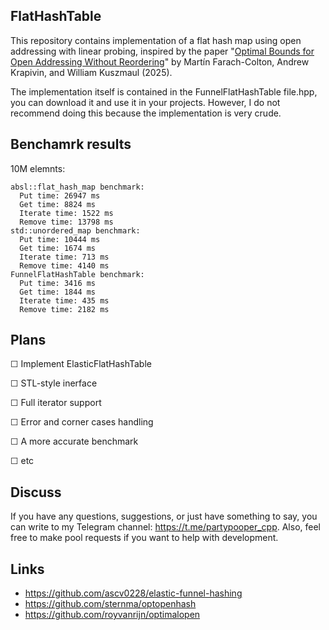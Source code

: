 ## FlatHashTable
This repository contains implementation of a flat hash map using open addressing with linear probing, inspired by the paper "[Optimal Bounds for Open Addressing Without Reordering](https://arxiv.org/pdf/2501.02305)" by Martín Farach-Colton, Andrew Krapivin, and William Kuszmaul (2025).

The implementation itself is contained in the FunnelFlatHashTable file.hpp, you can download it and use it in your projects. However, I do not recommend doing this because the implementation is very crude.

## Benchamrk results
10M elemnts:
```
absl::flat_hash_map benchmark:
  Put time: 26947 ms
  Get time: 8824 ms
  Iterate time: 1522 ms
  Remove time: 13798 ms
std::unordered_map benchmark:
  Put time: 10444 ms
  Get time: 1674 ms
  Iterate time: 713 ms
  Remove time: 4140 ms
FunnelFlatHashTable benchmark:
  Put time: 3416 ms
  Get time: 1844 ms
  Iterate time: 435 ms
  Remove time: 2182 ms 
```
## Plans
&#x2610; Implement ElasticFlatHashTable

&#x2610; STL-style inerface

&#x2610; Full iterator support

&#x2610; Error and corner cases handling

&#x2610; A more accurate benchmark

&#x2610; etc

## Discuss
If you have any questions, suggestions, or just have something to say, you can write to my Telegram channel: https://t.me/partypooper_cpp. Also, feel free to make pool requests if you want to help with development.

## Links
* https://github.com/ascv0228/elastic-funnel-hashing
* https://github.com/sternma/optopenhash
* https://github.com/royvanrijn/optimalopen
